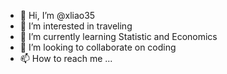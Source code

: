 - 👋 Hi, I’m @xliao35
- 👀 I’m interested in traveling 
- 🌱 I’m currently learning Statistic and Economics
- 💞️ I’m looking to collaborate on coding
- 📫 How to reach me ...

<!---
xliao35/xliao35 is a ✨ special ✨ repository because its `README.md` (this file) appears on your GitHub profile.
You can click the Preview link to take a look at your changes.
--->
